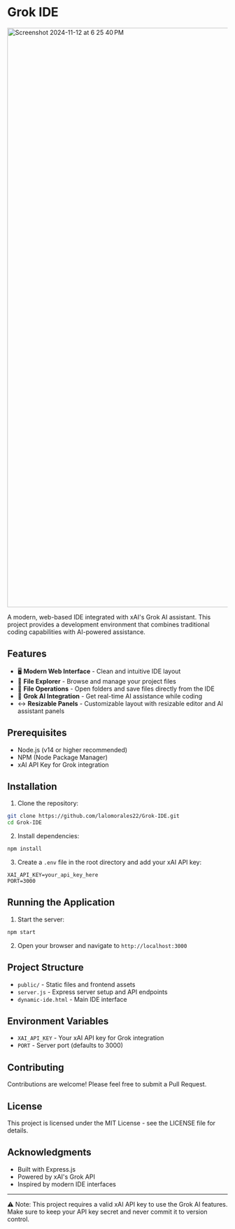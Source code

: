 # Grok IDE
<img width="1326" alt="Screenshot 2024-11-12 at 6 25 40 PM" src="https://github.com/user-attachments/assets/e2b754de-8654-45f7-a9b9-b69a0507538c">

A modern, web-based IDE integrated with xAI's Grok AI assistant. This project provides a development environment that combines traditional coding capabilities with AI-powered assistance.

## Features

- 🖥️ **Modern Web Interface** - Clean and intuitive IDE layout
- 📁 **File Explorer** - Browse and manage your project files
- 💾 **File Operations** - Open folders and save files directly from the IDE
- 🤖 **Grok AI Integration** - Get real-time AI assistance while coding
- ↔️ **Resizable Panels** - Customizable layout with resizable editor and AI assistant panels

## Prerequisites

- Node.js (v14 or higher recommended)
- NPM (Node Package Manager)
- xAI API Key for Grok integration

## Installation

1. Clone the repository:
```bash
git clone https://github.com/lalomorales22/Grok-IDE.git
cd Grok-IDE
```

2. Install dependencies:
```bash
npm install
```

3. Create a `.env` file in the root directory and add your xAI API key:
```
XAI_API_KEY=your_api_key_here
PORT=3000
```

## Running the Application

1. Start the server:
```bash
npm start
```

2. Open your browser and navigate to `http://localhost:3000`

## Project Structure

- `public/` - Static files and frontend assets
- `server.js` - Express server setup and API endpoints
- `dynamic-ide.html` - Main IDE interface

## Environment Variables

- `XAI_API_KEY` - Your xAI API key for Grok integration
- `PORT` - Server port (defaults to 3000)

## Contributing

Contributions are welcome! Please feel free to submit a Pull Request.

## License

This project is licensed under the MIT License - see the LICENSE file for details.

## Acknowledgments

- Built with Express.js
- Powered by xAI's Grok API
- Inspired by modern IDE interfaces

---

⚠️ Note: This project requires a valid xAI API key to use the Grok AI features. Make sure to keep your API key secret and never commit it to version control.
